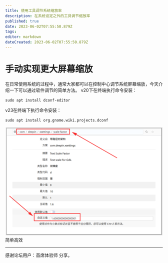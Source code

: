 ```yaml
---
title: 使用工具调节系统缩放率
description: 在系统设定之外的工具调节缩放率
published: true
date: 2023-06-02T07:55:50.879Z
tags: 
editor: markdown
dateCreated: 2023-06-02T07:55:50.879Z
---
```


# 手动实现更大屏幕缩放
在日常使用系统的过程中，通常大家都可以在控制中心调节系统屏幕缩放，今天介绍一下可以通过软件调节的简单方法。
v20下在终端执行命令安装：
```
sudo apt install dconf-editor
```
v23在终端下执行命令安装：
```
sudo apt install org.gnome.wiki.projects.dconf
```
![2023-6-2_68806.png](/2023-6-2_68806.png)
简单高效


------------
感谢论坛用户：首席体验师 分享。